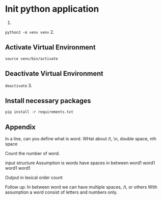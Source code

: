 # Init python application
1.
```python3 -m venv venv```
2. 
## Activate Virtual Environment
``` source venv/bin/activate ```

## Deactivate Virtual Environment
``` deactivate ```
3.
## Install necessary packages
```pip install -r requirements.txt```

## Appendix

In a line, can you define what is word. WHat about /t, \n, double space, nth space

Count the number of word.

input structure 
Assumption is words have spaces in between
word1 word1
word1 word1

Output in lexical order
<word> count

Follow up:
In between word we can have multiple spaces, /t, or others
With assumption a word consist of letters and numbers only.